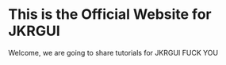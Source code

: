 # This is the Official Website for JKRGUI

Welcome, we are going to share tutorials for JKRGUI
FUCK YOU